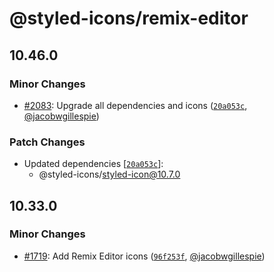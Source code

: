# @styled-icons/remix-editor

## 10.46.0

### Minor Changes

- [#2083](https://github.com/styled-icons/styled-icons/pull/2083): Upgrade all dependencies and icons ([`20a053c`](https://github.com/styled-icons/styled-icons/commit/20a053c8d15a844732ef49359dc4679f0f4c8d89), [@jacobwgillespie](https://github.com/jacobwgillespie))

### Patch Changes

- Updated dependencies [[`20a053c`](https://github.com/styled-icons/styled-icons/commit/20a053c8d15a844732ef49359dc4679f0f4c8d89)]:
  - @styled-icons/styled-icon@10.7.0

## 10.33.0

### Minor Changes

- [#1719](https://github.com/styled-icons/styled-icons/pull/1719): Add Remix Editor icons ([`96f253f`](https://github.com/styled-icons/styled-icons/commit/96f253f658b9a96c489b9bd7c074c396d49a1b5f), [@jacobwgillespie](https://github.com/jacobwgillespie))

